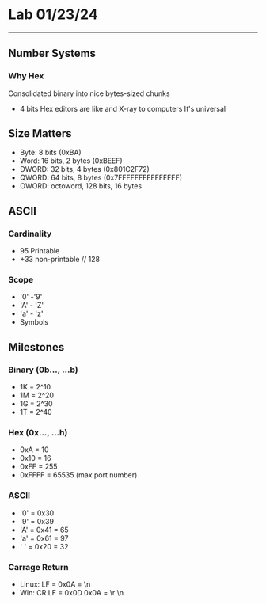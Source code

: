 # Lab 01/23/24
---
## Number Systems
### Why Hex
Consolidated binary into nice bytes-sized chunks
* 4 bits
Hex editors are like and X-ray to computers
It's universal

## Size Matters
* Byte: 8 bits (0xBA)
* Word: 16 bits, 2 bytes (0xBEEF)
* DWORD: 32 bits, 4 bytes (0x801C2F72)
* QWORD: 64 bits, 8 bytes (0x7FFFFFFFFFFFFFFF)
* OWORD: octoword, 128 bits, 16 bytes

## ASCII
### Cardinality
* 95 Printable
* +33 non-printable // 128

### Scope
* '0' -'9'
* 'A' - 'Z'
* 'a' - 'z'
* Symbols

## Milestones
### Binary (0b..., ...b)
* 1K = 2^10
* 1M = 2^20
* 1G = 2^30
* 1T = 2^40

### Hex (0x..., ...h)
* 0xA = 10
* 0x10 = 16
* 0xFF = 255
* 0xFFFF = 65535 (max port number)

### ASCII
* '0' = 0x30
* '9' = 0x39
* 'A' = 0x41 = 65
* 'a' = 0x61 = 97
* ' ' = 0x20 = 32

### Carrage Return
* Linux: LF = 0x0A = \n
* Win: CR LF = 0x0D 0x0A = \r \n






